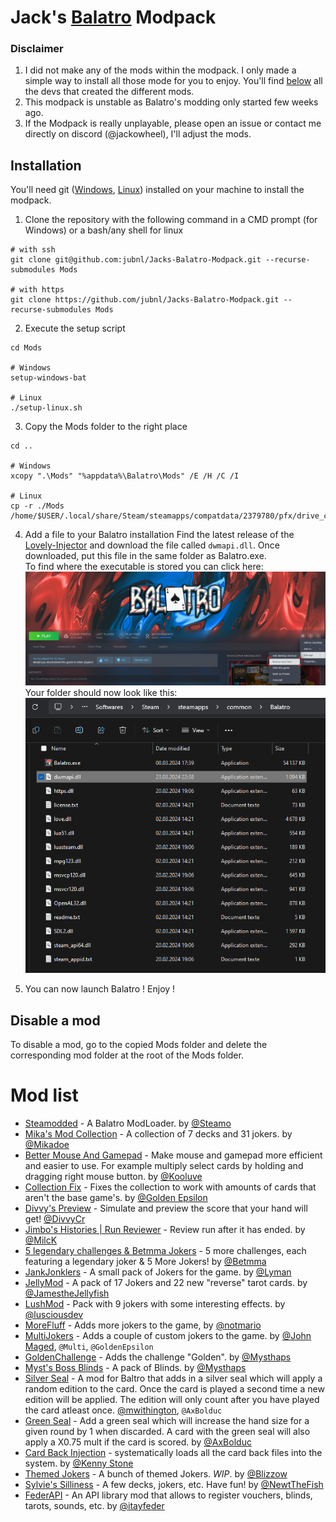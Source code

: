 # Jack's [Balatro](https://store.steampowered.com/app/2379780/Balatro/) Modpack

### Disclaimer

1. I did not make any of the mods within the modpack. I only made a simple way to install all those mode for you to enjoy. You'll find [below](#mod-list) all the devs that created the different mods.
2. This modpack is unstable as Balatro's modding only started few weeks ago.
3. If the Modpack is really unplayable, please open an issue or contact me directly on discord (@jackowheel), I'll adjust the mods.

## Installation

You'll need git ([Windows](https://git-scm.com/download/win), [Linux](https://git-scm.com/book/en/v2/Getting-Started-Installing-Git)) installed on your machine to install the modpack.

1. Clone the repository with the following command in a CMD prompt (for Windows) or a bash/any shell for linux
```shell
# with ssh
git clone git@github.com:jubnl/Jacks-Balatro-Modpack.git --recurse-submodules Mods

# with https
git clone https://github.com/jubnl/Jacks-Balatro-Modpack.git --recurse-submodules Mods
```

2. Execute the setup script
```shell
cd Mods

# Windows
setup-windows-bat

# Linux
./setup-linux.sh
```

3. Copy the Mods folder to the right place
```shell
cd ..

# Windows
xcopy ".\Mods" "%appdata%\Balatro\Mods" /E /H /C /I

# Linux
cp -r ./Mods /home/$USER/.local/share/Steam/steamapps/compatdata/2379780/pfx/drive_c/users/steamuser/AppData/Roaming/Balatro
```

4. Add a file to your Balatro installation
Find the latest release of the [Lovely-Injector](https://github.com/ethangreen-dev/lovely-injector/releases) and download
the file called `dwmapi.dll`. Once downloaded, put this file in the same folder as Balatro.exe.\
To find where the executable is stored you can click here:
![BrowseLocalFile.png](./screenshots/BrowseLocalFiles.png)
Your folder should now look like this:
![fs.png](./screenshots/fs.png)

5. You can now launch Balatro ! Enjoy !


## Disable a mod
To disable a mod, go to the copied Mods folder and delete the corresponding mod folder at the root of the Mods folder.


# Mod list
- [Steamodded](https://github.com/Steamopollys/Steamodded) - A Balatro ModLoader. by [@Steamo](https://github.com/Steamopollys)
- [Mika's Mod Collection](https://github.com/MikaSchoenmakers/MikasBalatro) - A collection of 7 decks and 31 jokers. by [@Mikadoe](https://github.com/MikaSchoenmakers)
- [Better Mouse And Gamepad](https://github.com/Kooluve/Better-Mouse-And-Gamepad) - Make mouse and gamepad more efficient and easier to use. For example multiply select cards by holding and dragging right mouse button. by [@Kooluve](https://github.com/Kooluve)
- [Collection Fix](https://github.com/GoldenEpsilon/Balatro_CollectionFix) - Fixes the collection to work with amounts of cards that aren't the base game's. by [@Golden Epsilon](https://github.com/GoldenEpsilon)
- [Divvy's Preview](https://github.com/DivvyCr/Balatro-Preview) - Simulate and preview the score that your hand will get! [@DivvyCr](https://github.com/DivvyCr)
- [Jimbo's Histories | Run Reviewer](https://github.com/Mi1cK/Jimbos-Histories) - Review run after it has ended. by [@MilcK](https://github.com/Mi1cK)
- [5 legendary challenges & Betmma Jokers](https://github.com/betmma/my_balatro_mods) - 5 more challenges, each featuring a legendary joker & 5 More Jokers! by [@Betmma](https://github.com/betmma)
- [JankJonklers](https://github.com/spikeof2010/JankJonklers) - A small pack of Jokers for the game. by [@Lyman](https://github.com/spikeof2010)
- [JellyMod](https://github.com/jamesthejellyfish/JellyMod) - A pack of 17 Jokers and 22 new "reverse" tarot cards. by [@JamestheJellyfish](https://github.com/jamesthejellyfish)
- [LushMod](https://github.com/lusciousdev/LushMod) - Pack with 9 jokers with some interesting effects. by [@lusciousdev](https://github.com/lusciousdev)
- [MoreFluff](https://notmario.github.io/MoreFluff/) - Adds more jokers to the game, by [@notmario](https://github.com/notmario)
- [MultiJokers](https://github.com/iJohnMaged/multi-jokers) - Adds a couple of custom jokers to the game. by [@John Maged](https://github.com/iJohnMaged), `@Multi`, `@GoldenEpsilon`
- [GoldenChallenge](https://github.com/Mysthaps/BalatroMods) - Adds the challenge "Golden". by [@Mysthaps](https://github.com/Mysthaps)
- [Myst's Boss Blinds](https://github.com/Mysthaps/BalatroMods) - A pack of Blinds. by [@Mysthaps](https://github.com/Mysthaps)
- [Silver Seal](https://github.com/mwithington/SilverSeal) - A mod for Baltro that adds in a silver seal which will apply a random edition to the card. Once the card is played a second time a new edition will be applied. The edition will only count after you have played the card atleast once. [@mwithington](https://github.com/mwithington), `@AxBolduc`
- [Green Seal](https://github.com/AxBolduc/GreenSeal) - Add a green seal which will increase the hand size for a given round by 1 when discarded. A card with the green seal will also apply a X0.75 mult if the card is scored. by [@AxBolduc](https://github.com/AxBolduc)
- [Card Back Injection](https://github.com/Ken-Shi/Balatro_CardBackInjection) - systematically loads all the card back files into the system. by [@Kenny Stone](https://github.com/Ken-Shi)
- [Themed Jokers](https://github.com/BlizzowX/Balatro---Themed-Jokers) - A bunch of themed Jokers. *WIP*. by [@Blizzow](https://github.com/BlizzowX)
- [Sylvie's Silliness](https://github.com/NewtTheFish/SylvieSilly) - A few decks, jokers, etc. Have fun! by [@NewtTheFish](https://github.com/NewtTheFish)
- [FederAPI](https://github.com/itayfeder/FederAPI-Balatro) - An API library mod that allows to register vouchers, blinds, tarots, sounds, etc. by [@itayfeder](https://github.com/itayfeder)
